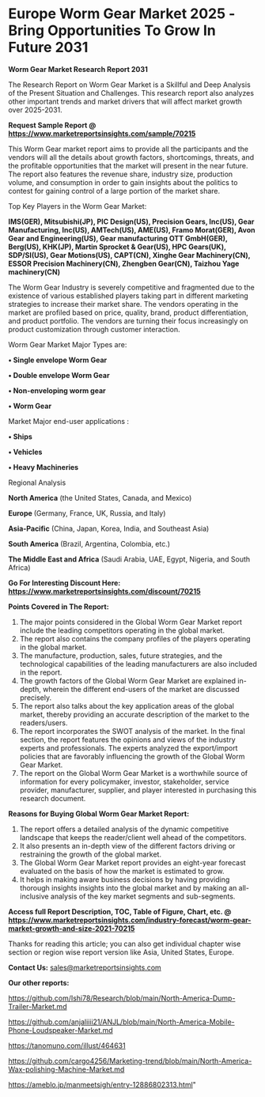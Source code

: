 # Europe Worm Gear Market 2025 -Bring Opportunities To Grow In Future 2031

<strong>Worm Gear Market Research Report 2031</strong>

The Research Report on Worm Gear Market is a Skillful and Deep Analysis of the Present Situation and Challenges. This research report also analyzes other important trends and market drivers that will affect market growth over 2025-2031.

<strong>Request Sample Report @ <a href=https://www.marketreportsinsights.com/sample/70215>https://www.marketreportsinsights.com/sample/70215</a></strong>

This Worm Gear market report aims to provide all the participants and the vendors will all the details about growth factors, shortcomings, threats, and the profitable opportunities that the market will present in the near future. The report also features the revenue share, industry size, production volume, and consumption in order to gain insights about the politics to contest for gaining control of a large portion of the market share.

Top Key Players in the Worm Gear Market:

<strong>IMS(GER), Mitsubishi(JP), PIC Design(US), Precision Gears, Inc(US), Gear Manufacturing, Inc(US), AMTech(US), AME(US), Framo Morat(GER), Avon Gear and Engineering(US), Gear manufacturing OTT GmbH(GER), Berg(US), KHK(JP), Martin Sprocket & Gear(US), HPC Gears(UK), SDP/SI(US), Gear Motions(US), CAPT(CN), Xinghe Gear Machinery(CN), ESSOR Precision Machinery(CN), Zhengben Gear(CN), Taizhou Yage machinery(CN)</strong>

The Worm Gear Industry is severely competitive and fragmented due to the existence of various established players taking part in different marketing strategies to increase their market share. The vendors operating in the market are profiled based on price, quality, brand, product differentiation, and product portfolio. The vendors are turning their focus increasingly on product customization through customer interaction.

Worm Gear Market Major Types are:

<strong>• Single envelope Worm Gear

• Double envelope Worm Gear

• Non-enveloping worm gear

• Worm Gear</strong>

Market Major end-user applications :

<strong>• Ships

• Vehicles

• Heavy Machineries</strong>

Regional Analysis

</u><strong><b>North America</b></strong> (the United States, Canada, and Mexico)

<strong><b>Europe </b></strong>(Germany, France, UK, Russia, and Italy)

<strong><b>Asia-Pacific</b></strong> (China, Japan, Korea, India, and Southeast Asia)

<strong><b>South America</b></strong> (Brazil, Argentina, Colombia, etc.)

<strong><b>The Middle East and Africa</b></strong> (Saudi Arabia, UAE, Egypt, Nigeria, and South Africa)

<strong>Go For Interesting Discount Here: <a href=https://www.marketreportsinsights.com/discount/70215>https://www.marketreportsinsights.com/discount/70215</a></strong>

<strong>Points Covered in The Report:</strong>
<ol>
  <li>The major points considered in the Global Worm Gear Market report include the leading competitors operating in the global market.</li>
  <li>The report also contains the company profiles of the players operating in the global market.</li>
  <li>The manufacture, production, sales, future strategies, and the technological capabilities of the leading manufacturers are also included in the report.</li>
  <li>The growth factors of the Global Worm Gear Market are explained in-depth, wherein the different end-users of the market are discussed precisely.</li>
  <li>The report also talks about the key application areas of the global market, thereby providing an accurate description of the market to the readers/users.</li>
  <li>The report incorporates the SWOT analysis of the market. In the final section, the report features the opinions and views of the industry experts and professionals. The experts analyzed the export/import policies that are favorably influencing the growth of the Global Worm Gear Market.</li>
  <li>The report on the Global Worm Gear Market is a worthwhile source of information for every policymaker, investor, stakeholder, service provider, manufacturer, supplier, and player interested in purchasing this research document.</li>
</ol>
<strong>Reasons for Buying Global Worm Gear Market Report:</strong>

<ol>
  <li>The report offers a detailed analysis of the dynamic competitive landscape that keeps the reader/client well ahead of the competitors.</li>
  <li>It also presents an in-depth view of the different factors driving or restraining the growth of the global market.</li>
  <li>The Global Worm Gear Market report provides an eight-year forecast evaluated on the basis of how the market is estimated to grow.</li>
  <li>It helps in making aware business decisions by having providing thorough insights insights into the global market and by making an all-inclusive analysis of the key market segments and sub-segments.</li>
</ol>
<strong>Access full Report Description, TOC, Table of Figure, Chart, etc. @ <a href=https://www.marketreportsinsights.com/industry-forecast/worm-gear-market-growth-and-size-2021-70215>https://www.marketreportsinsights.com/industry-forecast/worm-gear-market-growth-and-size-2021-70215</a></strong>


Thanks for reading this article; you can also get individual chapter wise section or region wise report version like Asia, United States, Europe.

<strong>Contact Us:</strong>
sales@marketreportsinsights.com

<strong>Our other reports:</strong>

<a href=https://github.com/Ishi78/Research/blob/main/North-America-Dump-Trailer-Market.md>https://github.com/Ishi78/Research/blob/main/North-America-Dump-Trailer-Market.md</a>

<a href=https://github.com/anjaliiii21/ANJL/blob/main/North-America-Mobile-Phone-Loudspeaker-Market.md>https://github.com/anjaliiii21/ANJL/blob/main/North-America-Mobile-Phone-Loudspeaker-Market.md</a>

<a href=https://tanomuno.com/illust/464631>https://tanomuno.com/illust/464631</a>

<a href=https://github.com/cargo4256/Marketing-trend/blob/main/North-America-Wax-polishing-Machine-Market.md>https://github.com/cargo4256/Marketing-trend/blob/main/North-America-Wax-polishing-Machine-Market.md</a>

<a href=https://ameblo.jp/manmeetsigh/entry-12886802313.html>https://ameblo.jp/manmeetsigh/entry-12886802313.html</a>"
